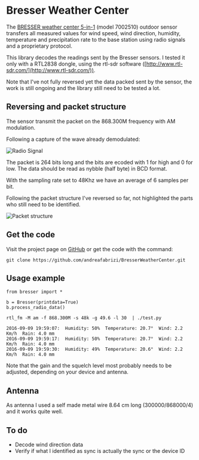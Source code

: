# Bresser Weather Center

The [BRESSER weather center 5-in-1](http://www.bresser.de/en/Weather-Time/BRESSER-Weather-Center-5-in-1.html) (model 7002510) outdoor sensor transfers all measured values for wind speed, wind direction, humidity, temperature and precipitation rate to the base station using radio signals and a proprietary protocol.

This library decodes the readings sent by the Bresser sensors. I tested it only with a RTL2838 dongle, using the rtl-sdr software ([http://www.rtl-sdr.com/](http://www.rtl-sdr.com/)).

Note that I've not fully reversed yet the data packed sent by the sensor, the work is still ongoing and the library still need to be tested a lot.

## Reversing and packet structure
The sensor transmit the packet on the 868.300M frequency with AM modulation.

Following a capture of the wave already demodulated:

![Radio Signal](https://www.andreafabrizi.it/img/bresser_radio_signal.png "Radio wave")

The packet is 264 bits long and the bits are ecoded with 1 for high and 0 for low. The data should be read as nybble (half byte) in BCD format.

With the sampling rate set to 48Khz we have an average of 6 samples per bit.

Following the packet structure I've reversed so far, not highlighted the parts who still need to be identified.

![Packet structure](https://www.andreafabrizi.it/img/bresser_packet.png)

## Get the code
Visit the project page on [GitHub](https://github.com/andreafabrizi/BresserWeatherCenter) or get the code with the command:
```
git clone https://github.com/andreafabrizi/BresserWeatherCenter.git
```

## Usage example
```
from bresser import *

b = Bresser(printdata=True)
b.process_radio_data()
```

```
rtl_fm -M am -f 868.300M -s 48k -g 49.6 -l 30  | ./test.py

2016-09-09 19:59:07:  Humidity: 50%  Temperature: 20.7°  Wind: 2.2 Km/h  Rain: 4.0 mm
2016-09-09 19:59:17:  Humidity: 50%  Temperature: 20.7°  Wind: 2.2 Km/h  Rain: 4.0 mm
2016-09-09 19:59:30:  Humidity: 49%  Temperature: 20.6°  Wind: 2.2 Km/h  Rain: 4.0 mm
```

Note that the gain and the squelch level most probably needs to be adjusted, depending on your device and antenna.

## Antenna
As antenna I used a self made metal wire 8.64 cm long (300000/868000/4) and it works quite well.

## To do
* Decode wind direction data
* Verify if what I identified as sync is actually the sync or the device ID
